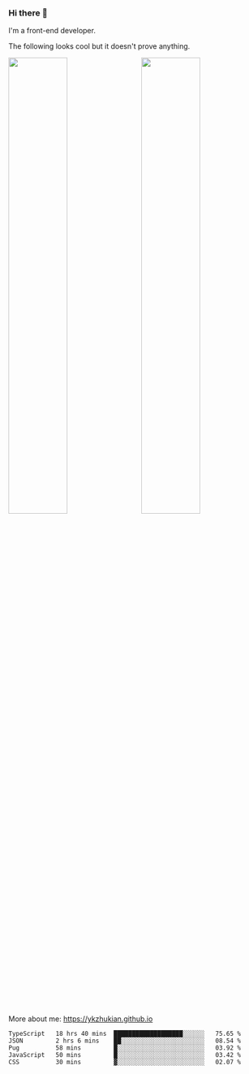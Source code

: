 ### Hi there 👋

I'm a front-end developer.

The following looks cool but it doesn't prove anything.

[<img align="right" width="48%" src="https://github-readme-stats.vercel.app/api?username=ykzhukian&show_icons=true&theme=dracula">](https://github.com/anuraghazra/github-readme-stats)

[<img width="48%" src="https://github-readme-stats.vercel.app/api/top-langs/?username=ykzhukian&layout=compact&theme=dracula">](https://github.com/anuraghazra/github-readme-stats)

More about me: 
https://ykzhukian.github.io

<!--START_SECTION:waka-->
```text
TypeScript   18 hrs 40 mins  ███████████████████░░░░░░   75.65 % 
JSON         2 hrs 6 mins    ██░░░░░░░░░░░░░░░░░░░░░░░   08.54 % 
Pug          58 mins         █░░░░░░░░░░░░░░░░░░░░░░░░   03.92 % 
JavaScript   50 mins         █░░░░░░░░░░░░░░░░░░░░░░░░   03.42 % 
CSS          30 mins         ▓░░░░░░░░░░░░░░░░░░░░░░░░   02.07 % 
```
<!--END_SECTION:waka-->
